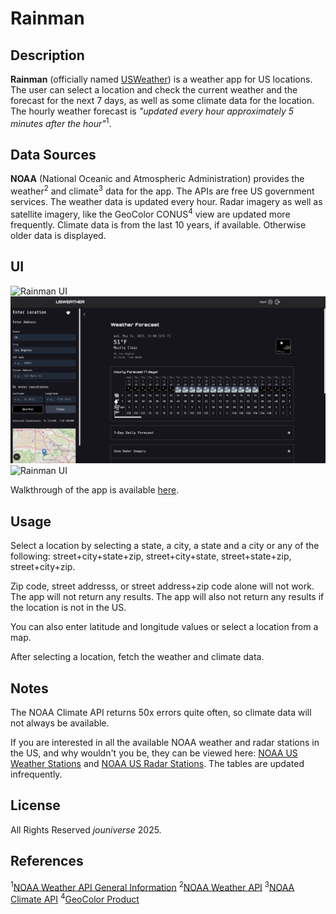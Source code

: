 # Rainman

## Description

**Rainman** (officially named [USWeather](https://www.usweather.info)) is a weather app for US locations. The user can select a location and check the current weather and the forecast for the next 7 days, as well as some climate data for the location. The hourly weather forecast is _"updated every hour approximately 5 minutes after the hour"_<sup>1</sup>.

## Data Sources

**NOAA** (National Oceanic and Atmospheric Administration) provides the weather<sup>2</sup> and climate<sup>3</sup> data for the app. The APIs are free US government services. The weather data is updated every hour. Radar imagery as well as satellite imagery, like the GeoColor CONUS<sup>4</sup> view are updated more frequently. Climate data is from the last 10 years, if available. Otherwise older data is displayed.

## UI

![Rainman UI](./public/ui/ui-1.png)
![Rainman UI](./public/ui/ui-2.png)
![Rainman UI](./public/ui/ui-3.png)

Walkthrough of the app is available [here](https://youtu.be/FxEJKzEaJlM).

## Usage

Select a location by selecting a state, a city, a state and a city or any of the following:
street+city+state+zip,
street+city+state,
street+state+zip,
street+city+zip.

Zip code, street addresss, or street address+zip code alone will not work. The app will not return any results. The app will also not return any results if the location is not in the US.

You can also enter latitude and longitude values or select a location from a map.

After selecting a location, fetch the weather and climate data.

## Notes

The NOAA Climate API returns 50x errors quite often, so climate data will not always be available.

If you are interested in all the available NOAA weather and radar stations in the US, and why wouldn't you be, they can be viewed here: [NOAA US Weather Stations](https://docs.google.com/spreadsheets/d/1NrUjMkiUXB8YeAdnQPpog1fnciE--neEKWUW1YAx_i8/edit?usp=sharing) and
[NOAA US Radar Stations](https://docs.google.com/spreadsheets/d/12Y--CBWJCfabfY0aU9gOp4bUQG4ahxYN0nhqmvYJWno/edit?usp=sharing). The tables are updated infrequently.

## License

All Rights Reserved _jouniverse_ 2025.

## References

<sup>1</sup>[NOAA Weather API General Information](https://www.weather.gov/gid/nwr_general)
<sup>2</sup>[NOAA Weather API](https://www.weather.gov/documentation/services-web-api#/)
<sup>3</sup>[NOAA Climate API](https://www.ncdc.noaa.gov/cdo-web/webservices/v2)
<sup>4</sup>[GeoColor Product](https://www.star.nesdis.noaa.gov/goes/documents/QuickGuide_CIRA_Geocolor_20171019.pdf)

